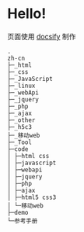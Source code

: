 # Hello!

页面使用 [docsify](https://docsify.js.org/#/zh-cn/) 制作
```
.
zh-cn
├─_html
├─_css
├─_JavaScript
├─_linux
├─_webApi
├─_jquery
├─_php
├─_ajax
├─_other
├─_h5c3
├─_移动web
├─_Tool
├─code
│ ├─html css
│ ├─javascript
│ ├─webapi
│ ├─jquery
│ ├─php
│ ├─ajax
│ ├─html5 css3
│ └─移动web
├─demo
└─参考手册
```